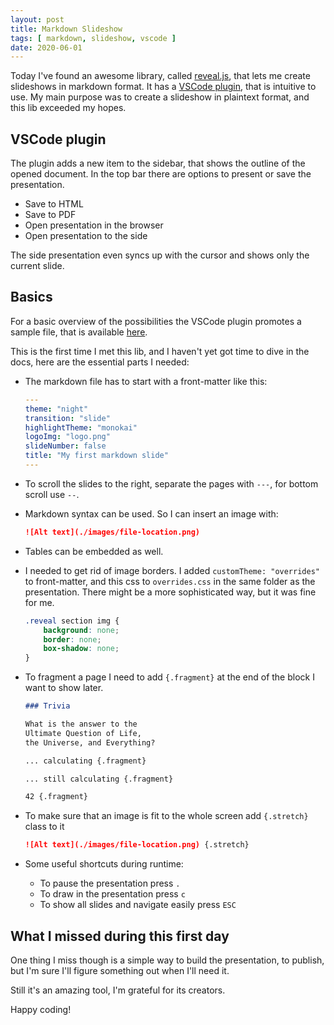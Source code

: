 ```yaml
---
layout: post
title: Markdown Slideshow
tags: [ markdown, slideshow, vscode ]
date: 2020-06-01
---
```


Today I've found an awesome library, called
[reveal.js](https://github.com/hakimel/reveal.js),
that lets me create slideshows in markdown format.
It has a
[VSCode plugin](https://marketplace.visualstudio.com/items?itemName=evilz.vscode-reveal),
that is intuitive to use.
My main purpose was to create a slideshow in plaintext format, and this lib exceeded my hopes.
<!--more-->
## VSCode plugin

The plugin adds a new item to the sidebar, that shows the outline of the opened document.
In the top bar there are options to present or save the presentation.

* Save to HTML
* Save to PDF
* Open presentation in the browser
* Open presentation to the side

The side presentation even syncs up with the cursor and shows only the current slide.

## Basics

For a basic overview of the possibilities the VSCode plugin promotes a sample file, that is available
[here](https://raw.githubusercontent.com/evilz/vscode-reveal/master/sample.md).

This is the first time I met this lib, and I haven't yet got time to dive in the docs,
here are the essential parts I needed:

* The markdown file has to start with a front-matter like this:

    ```yml
    ---
    theme: "night"
    transition: "slide"
    highlightTheme: "monokai"
    logoImg: "logo.png"
    slideNumber: false
    title: "My first markdown slide"
    ---
    ```

* To scroll the slides to the right, separate the pages with `---`, for bottom scroll use `--`.
* Markdown syntax can be used. So I can insert an image with:

    ```md
    ![Alt text](./images/file-location.png)
    ```

* Tables can be embedded as well.
* I needed to get rid of image borders. I added `customTheme: "overrides"` to front-matter,
and this css to `overrides.css` in the same folder as the presentation.
There might be a more sophisticated way, but it was fine for me.

    ```css
    .reveal section img {
        background: none;
        border: none;
        box-shadow: none;
    }
    ```

* To fragment a page I need to add `{.fragment}` at the end of the block I want to show later.

    ```md
    ### Trivia

    What is the answer to the
    Ultimate Question of Life,
    the Universe, and Everything?

    ... calculating {.fragment}

    ... still calculating {.fragment}

    42 {.fragment}
    ```

* To make sure that an image is fit to the whole screen add `{.stretch}` class to it

    ```md
    ![Alt text](./images/file-location.png) {.stretch}
    ```

* Some useful shortcuts during runtime:
  * To pause the presentation press `.`
  * To draw in the presentation press `c`
  * To show all slides and navigate easily press `ESC`

## What I missed during this first day

One thing I miss though is a simple way to build the presentation, to publish,
but I'm sure I'll figure something out when I'll need it.

Still it's an amazing tool, I'm grateful for its creators.

Happy coding!
